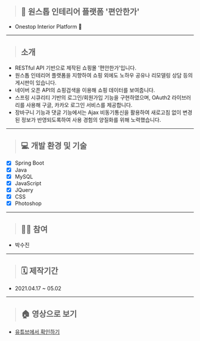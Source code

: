 > ## 🏡 원스톱 인테리어 플랫폼 '편안한가'
- Onestop Interior Platform 🏡
___
> ## 소개
- RESTful API 기반으로 제작된 쇼핑몰 '편안한가'입니다.
- 원스톱 인테리어 플랫폼을 지향하여 쇼핑 외에도 노하우 공유나 리모델링 상담 등의 게시판이 있습니다.
- 네이버 오픈 API의 쇼핑검색을 이용해 쇼핑 데이터를 보여줍니다.
- 스프링 시큐리티 기반의 로그인/회원가입 기능을 구현하였으며, OAuth2 라이브러리를 사용해 구글, 카카오 로그인 서비스를 제공합니다.
- 장바구니 기능과 댓글 기능에서는 Ajax 비동기통신을 활용하여 새로고침 없이 변경된 정보가 반영되도록하여 사용 경험의 양질화를 위해 노력했습니다.
___
> ## 💻 개발 환경 및 기술
- [x] Spring Boot
- [x] Java
- [x] MySQL
- [x] JavaScript
- [x] JQuery
- [x] CSS
- [x] Photoshop
___
> ## 🙋‍♀️ 참여
- 박수진
___
> ## 🗓 제작기간
- 2021.04.17 ~ 05.02
___
> ## 🏠 영상으로 보기
- [유튜브에서 확인하기](https://youtu.be/TPnVgqIMnnw)
